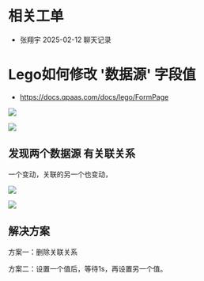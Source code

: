 # 相关工单

* 张翔宇  2025-02-12 聊天记录







# Lego如何修改 '数据源' 字段值

* https://docs.qpaas.com/docs/lego/FormPage



![](/AllFiles/前端文档/1-Lego（全）/1-功能维度-微组件汇总/04-Lego设置字段值/images/001.png)



![](/AllFiles/前端文档/1-Lego（全）/1-功能维度-微组件汇总/04-Lego设置字段值/images/002.png)



## 发现两个数据源 有关联关系

一个变动，关联的另一个也变动，

![](/AllFiles/前端文档/1-Lego（全）/1-功能维度-微组件汇总/04-Lego设置字段值/images/003.png)

![](/AllFiles/前端文档/1-Lego（全）/1-功能维度-微组件汇总/04-Lego设置字段值/images/004.png)



## 解决方案

方案一：删除关联关系

方案二：设置一个值后，等待1s，再设置另一个值。